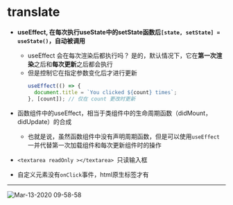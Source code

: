 # translate

- **useEffect, 在每次执行useState中的setState函数后`[state, setState] = useState()`，自动被调用**
  - useEffect 会在每次渲染后都执行吗？ 是的，默认情况下，它在**第一次渲染**之后和**每次更新**之后都会执行
  - 但是控制它在指定参数变化后才进行更新
    ```javascript
    useEffect(() => {
      document.title = `You clicked ${count} times`;
    }, [count]); // 仅在 count 更改时更新
    ```

- 函数组件中的useEffect，相当于类组件中的生命周期函数（didMount，didUpdate）的合成
  - 也就是说，虽然函数组件中没有声明周期函数，但是可以使用`useEffect`一并代替第一次加载组件和每次更新组件时的操作

- `<textarea readOnly ></textarea> `只读输入框

- 自定义元素没有`onClick`事件，html原生标签才有







-----

![Mar-13-2020 09-58-58](https://user-images.githubusercontent.com/26485327/76582485-539f0000-6511-11ea-8aa8-e1ef70148eda.gif)

